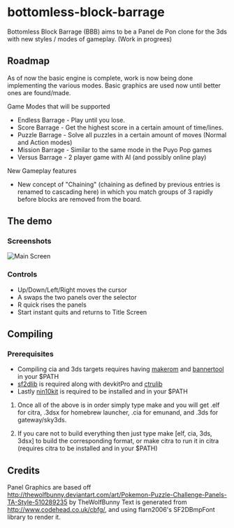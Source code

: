 # bottomless-block-barrage
Bottomless Block Barrage (BBB) aims to be a Panel de Pon clone for the 3ds with new styles / modes of gameplay.  (Work in progrees)

## Roadmap
As of now the basic engine is complete, work is now being done implementing the various modes.  Basic graphics are used now until better ones are found/made.

Game Modes that will be supported
* Endless Barrage - Play until you lose.
* Score Barrage - Get the highest score in a certain amount of time/lines.
* Puzzle Barrage - Solve all puzzles in a certain amount of moves (Normal and Action modes)
* Mission Barrage - Similar to the same mode in the Puyo Pop games
* Versus Barrage - 2 player game with AI (and possibly online play)

New Gameplay features
* New concept of "Chaining" (chaining as defined by previous entries is renamed to cascading here) in which you match groups of 3 rapidly before blocks are removed from the board.


## The demo
### Screenshots
![Main Screen](https://github.com/TricksterGuy/bottomless-block-barrage/blob/master/screenshots/endless_wip.png)

### Controls
* Up/Down/Left/Right moves the cursor
* A swaps the two panels over the selector
* R quick rises the panels
* Start instant quits and returns to Title Screen


## Compiling
### Prerequisites
* Compiling cia and 3ds targets requires having [makerom](https://github.com/profi200/Project_CTR) and [bannertool](https://github.com/Steveice10/bannertool) in your $PATH
* [sf2dlib](https://github.com/xerpi/sf2dlib) is required along with devkitPro and [ctrulib](https://github.com/smealum/ctrulib)
* Lastly [nin10kit](https://github.com/TricksterGuy/nin10kit) is required to be installed and in your $PATH

1) Once all of the above is in order simply type make and you will get .elf for citra, .3dsx for homebrew launcher, .cia for emunand, and .3ds for gateway/sky3ds.

2) If you care not to build everything then just type make [elf, cia, 3ds, 3dsx] to build the corresponding format, or make citra to run it in citra (requires citra to be installed and in your $PATH)

## Credits
Panel Graphics are based off http://thewolfbunny.deviantart.com/art/Pokemon-Puzzle-Challenge-Panels-TA-Style-510289235 by TheWolfBunny
Text is generated from http://www.codehead.co.uk/cbfg/, and using flarn2006's SF2DBmpFont library to render it.
